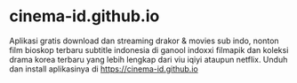 # cinema-id.github.io
Aplikasi gratis download dan streaming drakor & movies sub indo, nonton film bioskop terbaru subtitle indonesia di ganool indoxxi filmapik dan koleksi drama korea terbaru yang lebih lengkap dari viu iqiyi ataupun netflix. Unduh dan install aplikasinya di <https://cinema-id.github.io>
